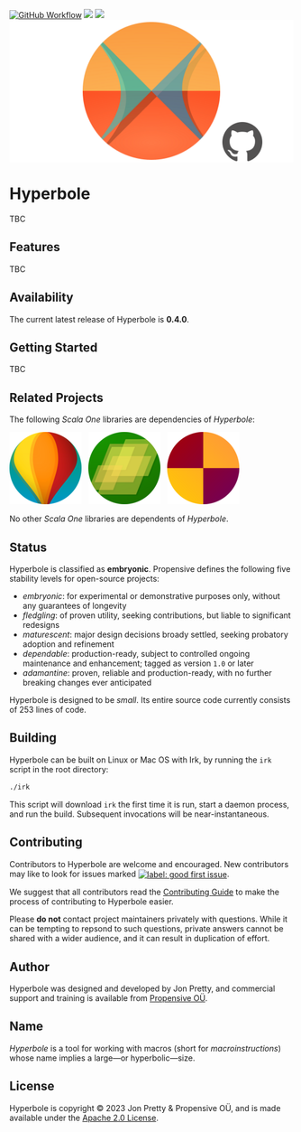 [<img alt="GitHub Workflow" src="https://img.shields.io/github/workflow/status/propensive/hyperbole/Build/main?style=for-the-badge" height="24">](https://github.com/propensive/hyperbole/actions)
[<img src="https://img.shields.io/maven-central/v/com.propensive/hyperbole-core?color=2465cd&style=for-the-badge" height="24">](https://search.maven.org/artifact/com.propensive/hyperbole-core)
[<img src="https://img.shields.io/discord/633198088311537684?color=8899f7&label=DISCORD&style=for-the-badge" height="24">](https://discord.gg/7b6mpF6Qcf)
<img src="/doc/images/github.png" valign="middle">

# Hyperbole

TBC

## Features

TBC


## Availability

The current latest release of Hyperbole is __0.4.0__.

## Getting Started

TBC


## Related Projects

The following _Scala One_ libraries are dependencies of _Hyperbole_:

[![Escapade](https://github.com/propensive/escapade/raw/main/doc/images/128x128.png)](https://github.com/propensive/escapade/) &nbsp; [![Escritoire](https://github.com/propensive/escritoire/raw/main/doc/images/128x128.png)](https://github.com/propensive/escritoire/) &nbsp; [![Harlequin](https://github.com/propensive/harlequin/raw/main/doc/images/128x128.png)](https://github.com/propensive/harlequin/) &nbsp;

No other _Scala One_ libraries are dependents of _Hyperbole_.

## Status

Hyperbole is classified as __embryonic__. Propensive defines the following five stability levels for open-source projects:

- _embryonic_: for experimental or demonstrative purposes only, without any guarantees of longevity
- _fledgling_: of proven utility, seeking contributions, but liable to significant redesigns
- _maturescent_: major design decisions broady settled, seeking probatory adoption and refinement
- _dependable_: production-ready, subject to controlled ongoing maintenance and enhancement; tagged as version `1.0` or later
- _adamantine_: proven, reliable and production-ready, with no further breaking changes ever anticipated

Hyperbole is designed to be _small_. Its entire source code currently consists of 253 lines of code.

## Building

Hyperbole can be built on Linux or Mac OS with Irk, by running the `irk` script in the root directory:
```sh
./irk
```

This script will download `irk` the first time it is run, start a daemon process, and run the build. Subsequent
invocations will be near-instantaneous.

## Contributing

Contributors to Hyperbole are welcome and encouraged. New contributors may like to look for issues marked
<a href="https://github.com/propensive/hyperbole/labels/good%20first%20issue"><img alt="label: good first issue"
src="https://img.shields.io/badge/-good%20first%20issue-67b6d0.svg" valign="middle"></a>.

We suggest that all contributors read the [Contributing Guide](/contributing.md) to make the process of
contributing to Hyperbole easier.

Please __do not__ contact project maintainers privately with questions. While it can be tempting to repsond to
such questions, private answers cannot be shared with a wider audience, and it can result in duplication of
effort.

## Author

Hyperbole was designed and developed by Jon Pretty, and commercial support and training is available from
[Propensive O&Uuml;](https://propensive.com/).



## Name

_Hyperbole_ is a tool for working with macros (short for _macroinstructions_) whose name implies a large—or hyperbolic—size.

## License

Hyperbole is copyright &copy; 2023 Jon Pretty & Propensive O&Uuml;, and is made available under the
[Apache 2.0 License](/license.md).
